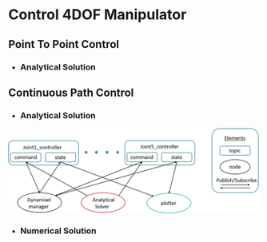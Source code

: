 # **Control 4DOF Manipulator**
## **Point To Point Control**
* ### **Analytical Solution**
## **Continuous Path Control**
* ### **Analytical Solution**
![system](/src/figure/ana.png)
* ### **Numerical Solution**